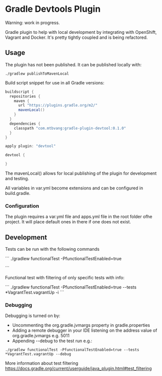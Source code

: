 # Gradle Devtools Plugin

Warning: work in progress.

Gradle plugin to help with local development by integrating with OpenShift, Vagrant and Docker. It's pretty tightly coupled and is being refactored. 


Usage
-----------

The plugin has not been published. It can be published locally with:

```
./gradlew publishToMavenLocal
```

Build script snippet for use in all Gradle versions:

```groovy
buildscript {
  repositories {
    maven {
      url "https://plugins.gradle.org/m2/"
      mavenLocal()
    }
  }
  dependencies {
    classpath "com.mtbvang:gradle-plugin-devtool:0.1.0"
  }
}

apply plugin: "devtool"

devtool {

}

```

The mavenLocal() allows for local publishing of the plugin for development and testing.

All variables in var.yml become extensions and can be configured in build.gradle.


### Configuration

The plugin requires a var.yml file and apps.yml file in the root folder ofhe project. It will place default ones in there if one does not exist.


Development
-----------

Tests can be run with the following commands

´´´
./gradlew functionalTest -PfunctionalTestEnabled=true

´´´

Functional test with filtering of only specific tests with info:

´´´
./gradlew functionalTest -PfunctionalTestEnabled=true --tests *VagrantTest.vagrantUp -i
´´´

### Debugging

Debugging is turned on by:

- Uncommenting the org.gradle.jvmargs property in gradle.properties
- Adding a remote debugger in your IDE listening on the address value of org.gradle.jvmargs e.g. 5011
- Appending --debug to the test run e.g.:

```
./gradlew functionalTest -PfunctionalTestEnabled=true --tests *VagrantTest.vagrantUp --debug
```

More information about test filtering https://docs.gradle.org/current/userguide/java_plugin.html#test_filtering

[here]:https://plugins.gradle.org/plugin/com.mtbvang.devtool